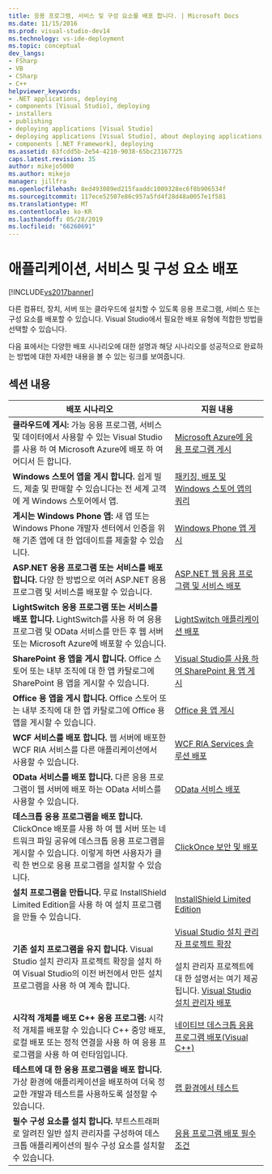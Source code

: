 ```yaml
---
title: 응용 프로그램, 서비스 및 구성 요소를 배포 합니다. | Microsoft Docs
ms.date: 11/15/2016
ms.prod: visual-studio-dev14
ms.technology: vs-ide-deployment
ms.topic: conceptual
dev_langs:
- FSharp
- VB
- CSharp
- C++
helpviewer_keywords:
- .NET applications, deploying
- components [Visual Studio], deploying
- installers
- publishing
- deploying applications [Visual Studio]
- deploying applications [Visual Studio], about deploying applications
- components [.NET Framework], deploying
ms.assetid: 63fcdd5b-2e54-4210-9038-65bc23167725
caps.latest.revision: 35
author: mikejo5000
ms.author: mikejo
manager: jillfra
ms.openlocfilehash: 8ed493089ed215faaddc1009328ec6f8b906534f
ms.sourcegitcommit: 117ece52507e86c957a5fd4f28d48a0057e1f581
ms.translationtype: MT
ms.contentlocale: ko-KR
ms.lasthandoff: 05/28/2019
ms.locfileid: "66260691"
---
```

# <a name="deploying-applications-services-and-components"></a>애플리케이션, 서비스 및 구성 요소 배포
[!INCLUDE[vs2017banner](../includes/vs2017banner.md)]

다른 컴퓨터, 장치, 서버 또는 클라우드에 설치할 수 있도록 응용 프로그램, 서비스 또는 구성 요소를 배포할 수 있습니다. Visual Studio에서 필요한 배포 유형에 적합한 방법을 선택할 수 있습니다.  
  
 다음 표에서는 다양한 배포 시나리오에 대한 설명과 해당 시나리오를 성공적으로 완료하는 방법에 대한 자세한 내용을 볼 수 있는 링크를 보여줍니다.  
  
## <a name="in-this-section"></a>섹션 내용  
  
|배포 시나리오|지원 내용|  
|-------------------------|------------------------|  
|**클라우드에 게시:** 가능 응용 프로그램, 서비스 및 데이터에서 사용할 수 있는 Visual Studio를 사용 하 여 Microsoft Azure에 배포 하 여 어디서 든 합니다.|[Microsoft Azure에 응용 프로그램 게시](/visualstudio/deployment/quickstart-deploy-to-azure)|  
|**Windows 스토어 앱을 게시 합니다.** 쉽게 빌드, 제출 및 판매할 수 있습니다는 전 세계 고객에 게 Windows 스토어에서 앱.|[패키징, 배포 및 Windows 스토어 앱의 쿼리](https://msdn.microsoft.com/library/hh446593\(v=vs.85\).aspx)|  
|**게시는 Windows Phone 앱:** 새 앱 또는 Windows Phone 개발자 센터에서 인증을 위해 기존 앱에 대 한 업데이트를 제출할 수 있습니다.|[Windows Phone 앱 게시](http://dev.windowsphone.com/publish)|  
|**ASP.NET 응용 프로그램 또는 서비스를 배포 합니다.** 다양 한 방법으로 여러 ASP.NET 응용 프로그램 및 서비스를 배포할 수 있습니다.|[ASP.NET 웹 응용 프로그램 및 서비스 배포](http://www.asp.net/aspnet/overview/deployment)|  
|**LightSwitch 응용 프로그램 또는 서비스를 배포 합니다.** LightSwitch를 사용 하 여 응용 프로그램 및 OData 서비스를 만든 후 웹 서버 또는 Microsoft Azure에 배포할 수 있습니다.|[LightSwitch 애플리케이션 배포](https://msdn.microsoft.com/library/4818d933-295c-4ecc-9148-7ad9ca28dcdb)|  
|**SharePoint 용 앱을 게시 합니다.** Office 스토어 또는 내부 조직에 대 한 앱 카탈로그에 SharePoint 용 앱을 게시할 수 있습니다.|[Visual Studio를 사용 하 여 SharePoint 용 앱 게시](https://msdn.microsoft.com/library/office/jj220044\(v=office.15\).aspx)|  
|**Office 용 앱을 게시 합니다.** Office 스토어 또는 내부 조직에 대 한 앱 카탈로그에 Office 용 앱을 게시할 수 있습니다.|[Office 용 앱 게시](https://msdn.microsoft.com/library/office/fp123515.aspx)|  
|**WCF 서비스를 배포 합니다.** 웹 서버에 배포한 WCF RIA 서비스를 다른 애플리케이션에서 사용할 수 있습니다.|[WCF RIA Services 솔루션 배포](https://msdn.microsoft.com/library/ff426912\(v=vs.91\).aspx)|  
|**OData 서비스를 배포 합니다.** 다른 응용 프로그램이 웹 서버에 배포 하는 OData 서비스를 사용할 수 있습니다.|[OData 서비스 배포](https://msdn.microsoft.com/library/hh973447.aspx)|  
|**데스크톱 응용 프로그램을 배포 합니다.** ClickOnce 배포를 사용 하 여 웹 서버 또는 네트워크 파일 공유에 데스크톱 응용 프로그램을 게시할 수 있습니다. 이렇게 하면 사용자가 클릭 한 번으로 응용 프로그램을 설치할 수 있습니다.|[ClickOnce 보안 및 배포](../deployment/clickonce-security-and-deployment.md)|  
|**설치 프로그램을 만듭니다.** 무료 InstallShield Limited Edition을 사용 하 여 설치 프로그램을 만들 수 있습니다.|[InstallShield Limited Edition](../deployment/installshield-limited-edition.md)|  
|**기존 설치 프로그램을 유지 합니다.** Visual Studio 설치 관리자 프로젝트 확장을 설치 하 여 Visual Studio의 이전 버전에서 만든 설치 프로그램을 사용 하 여 계속 합니다.|[Visual Studio 설치 관리자 프로젝트 확장](http://blogs.msdn.com/b/visualstudio/archive/2014/04/17/visual-studio-installer-projects-extension.aspx)<br /><br /> 설치 관리자 프로젝트에 대 한 설명서는 여기 제공 됩니다. [Visual Studio 설치 관리자 배포](https://msdn.microsoft.com/library/2kt85ked\(v=vs.100\).aspx)|  
|**시각적 개체를 배포 C++ 응용 프로그램:** 시각적 개체를 배포할 수 있습니다 C++ 중앙 배포, 로컬 배포 또는 정적 연결을 사용 하 여 응용 프로그램을 사용 하 여 런타임입니다.|[네이티브 데스크톱 응용 프로그램 배포(Visual C++)](/cpp/windows/deploying-native-desktop-applications-visual-cpp)|  
|**테스트에 대 한 응용 프로그램을 배포 합니다.** 가상 환경에 애플리케이션을 배포하여 더욱 정교한 개발과 테스트를 사용하도록 설정할 수 있습니다.|[랩 환경에서 테스트](https://msdn.microsoft.com/library/14ba54c8-a158-4a6e-b00a-b00ae960feb8)|  
|**필수 구성 요소를 설치 합니다.** 부트스트래퍼로 알려진 일반 설치 관리자를 구성하여 데스크톱 애플리케이션의 필수 구성 요소를 설치할 수 있습니다.|[응용 프로그램 배포 필수 조건](../deployment/application-deployment-prerequisites.md)|
